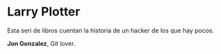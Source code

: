 # Larry Plotter

Esta seri de libros cuentan la historia de un hacker de los que hay pocos.

**Jon Gonzalez**, Git lover.
